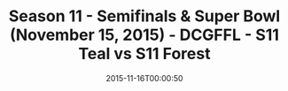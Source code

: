 ---
title: Season 11 - Semifinals & Super Bowl (November 15, 2015) - DCGFFL - S11 Teal
  vs S11 Forest
teams-score:
- team: _teams/s11-teal.md
  score:
- team: _teams/s11-forest.md
  score:
mvp: ''
game-ball: ''
sportsperson: ''
season: 11
week: 9
date: '2015-11-16T00:00:50'
pageid: season-11-semifinals-super-bowl-november-15-2015-941-vs-927
---